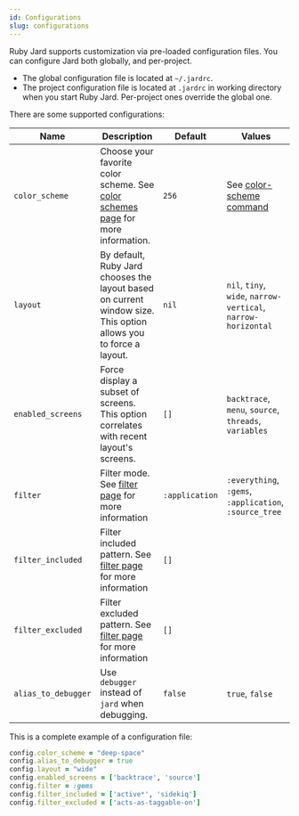 ```yaml
---
id: Configurations
slug: configurations
---
```


Ruby Jard supports customization via pre-loaded configuration files. You can configure Jard both globally, and per-project.

- The global configuration file is located at `~/.jardrc`.
- The project configuration file is located at `.jardrc` in working directory when you start Ruby Jard. Per-project ones override the global one.

There are some supported configurations:

| Name                | Description                                                  | Default | Values |
| ------------------- | ------------------------------------------------------------ | ------- | ------ |
| `color_scheme`      | Choose your favorite color scheme. See [color schemes page](/docs/guides/color-schemes) for more information.| `256`   | See [color-scheme command](/docs/commands/color-scheme) |
| `layout`      | By default, Ruby Jard chooses the layout based on current window size. This option allows you to force a layout. | `nil`   | `nil`, `tiny`, `wide`, `narrow-vertical`, `narrow-horizontal` |
| `enabled_screens` | Force display a subset of screens. This option correlates with recent layout's screens. | `[]`   | `backtrace`, `menu`, `source`, `threads`, `variables`|
| `filter` | Filter mode. See [filter page](/docs/guides/filter) for more information | `:application`   | `:everything`, `:gems`, `:application`, `:source_tree`|
| `filter_included` | Filter included pattern. See [filter page](/docs/guides/filter) for more information | `[]`   | |
| `filter_excluded` | Filter excluded pattern. See [filter page](/docs/guides/filter) for more information | `[]`   | |
| `alias_to_debugger` | Use `debugger` instead of `jard` when debugging. | `false`   | `true`, `false`|

This is a complete example of a configuration file:

```ruby
config.color_scheme = "deep-space"
config.alias_to_debugger = true
config.layout = "wide"
config.enabled_screens = ['backtrace', 'source']
config.filter = :gems
config.filter_included = ['active*', 'sidekiq']
config.filter_excluded = ['acts-as-taggable-on']
```

